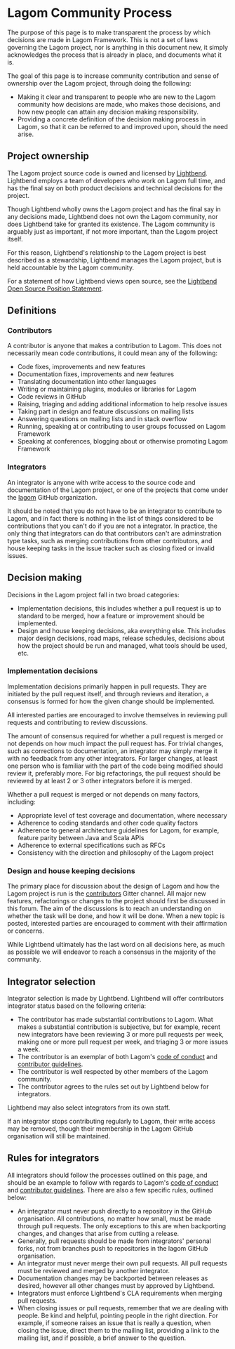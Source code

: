 # Lagom Community Process

The purpose of this page is to make transparent the process by which decisions are made in Lagom Framework.  This is not a set of laws governing the Lagom project, nor is anything in this document new, it simply acknowledges the process that is already in place, and documents what it is.

The goal of this page is to increase community contribution and sense of ownership over the Lagom project, through doing the following:

* Making it clear and transparent to people who are new to the Lagom community how decisions are made, who makes those decisions, and how new people can attain any decision making responsibility.
* Providing a concrete definition of the decision making process in Lagom, so that it can be referred to and improved upon, should the need arise.

## Project ownership

The Lagom project source code is owned and licensed by [Lightbend](https://www.ligtbend.com).  Lightbend employs a team of developers who work on Lagom full time, and has the final say on both product decisions and technical decisions for the project.

Though Lightbend wholly owns the Lagom project and has the final say in any decisions made, Lightbend does not own the Lagom community, nor does Lightbend take for granted its existence.  The Lagom community is arguably just as important, if not more important, than the Lagom project itself.

For this reason, Lightbend's relationship to the Lagom project is best described as a stewardship, Lightbend manages the Lagom project, but is held accountable by the Lagom community.

For a statement of how Lightbend views open source, see the [Lightbend Open Source Position Statement](https://www.lightbend.com/open-source-position-statement).

## Definitions

### Contributors

A contributor is anyone that makes a contribution to Lagom.  This does not necessarily mean code contributions, it could mean any of the following:

* Code fixes, improvements and new features
* Documentation fixes, improvements and new features
* Translating documentation into other languages
* Writing or maintaining plugins, modules or libraries for Lagom
* Code reviews in GitHub
* Raising, triaging and adding additional information to help resolve issues
* Taking part in design and feature discussions on mailing lists
* Answering questions on mailing lists and in stack overflow
* Running, speaking at or contributing to user groups focussed on Lagom Framework
* Speaking at conferences, blogging about or otherwise promoting Lagom Framework

### Integrators

An integrator is anyone with write access to the source code and documentation of the Lagom project, or one of the projects that come under the [lagom](https://github.com/lagom) GitHub organization.

It should be noted that you do not have to be an integrator to contribute to Lagom, and in fact there is nothing in the list of things considered to be contributions that you can't do if you are not a integrator.  In practice, the only thing that integrators can do that contributors can't are adminstration type tasks, such as merging contributions from other contributors, and house keeping tasks in the issue tracker such as closing fixed or invalid issues.

## Decision making

Decisions in the Lagom project fall in two broad categories:

* Implementation decisions, this includes whether a pull request is up to standard to be merged, how a feature or improvement should be implemented.
* Design and house keeping decisions, aka everything else.  This includes major design decisions, road maps, release schedules, decisions about how the project should be run and managed, what tools should be used, etc.

### Implementation decisions

Implementation decisions primarily happen in pull requests.  They are initiated by the pull request itself, and through reviews and iteration, a consensus is formed for how the given change should be implemented.

All interested parties are encouraged to involve themselves in reviewing pull requests and contributing to review discussions.

The amount of consensus required for whether a pull request is merged or not depends on how much impact the pull request has.  For trivial changes, such as corrections to documentation, an integrator may simply merge it with no feedback from any other integrators.  For larger changes, at least one person who is familiar with the part of the code being modified should review it, preferably more.  For big refactorings, the pull request should be reviewed by at least 2 or 3 other integrators before it is merged.

Whether a pull request is merged or not depends on many factors, including:

* Appropriate level of test coverage and documentation, where necessary
* Adherence to coding standards and other code quality factors
* Adherence to general architecture guidelines for Lagom, for example, feature parity between Java and Scala APIs
* Adherence to external specifications such as RFCs
* Consistency with the direction and philosophy of the Lagom project

### Design and house keeping decisions

The primary place for discussion about the design of Lagom and how the Lagom project is run is the [contributors](https://gitter.im/lagom/contributors) Gitter channel.  All major new features, refactorings or changes to the project should first be discussed in this forum.  The aim of the discussions is to reach an understanding on whether the task will be done, and how it will be done.  When a new topic is posted, interested parties are encouraged to comment with their affirmation or concerns.

While Lightbend ultimately has the last word on all decisions here, as much as possible we will endeavor to reach a consensus in the majority of the community.

## Integrator selection

Integrator selection is made by Lightbend.  Lightbend will offer contributors integrator status based on the following criteria:

* The contributor has made substantial contributions to Lagom.  What makes a substantial contribution is subjective, but for example, recent new integrators have been reviewing 3 or more pull requests per week, making one or more pull request per week, and triaging 3 or more issues a week.
* The contributor is an exemplar of both Lagom's [code of conduct](/conduct.html) and [contributor guidelines](/contributing.html).
* The contributor is well respected by other members of the Lagom community.
* The contributor agrees to the rules set out by Lightbend below for integrators.

Lightbend may also select integrators from its own staff.

If an integrator stops contributing regularly to Lagom, their write access may be removed, though their membership in the Lagom GitHub organisation will still be maintained.

## Rules for integrators

All integrators should follow the processes outlined on this page, and should be an example to follow with regards to Lagom's [code of conduct](/conduct.html) and [contributor guidelines](/contributing.html).  There are also a few specific rules, outlined below:

* An integrator must never push directly to a repository in the GitHub organisation.  All contributions, no matter how small, must be made through pull requests.  The only exceptions to this are when backporting changes, and changes that arise from cutting a release.
* Generally, pull requests should be made from integrators' personal forks, not from branches push to repositories in the lagom GitHub organisation.
* An integrator must never merge their own pull requests.  All pull requests must be reviewed and merged by another integrator.
* Documentation changes may be backported between releases as desired, however all other changes must by approved by Lightbend.
* Integrators must enforce Lightbend's CLA requirements when merging pull requests.
* When closing issues or pull requests, remember that we are dealing with people.  Be kind and helpful, pointing people in the right direction.  For example, if someone raises an issue that is really a question, when closing the issue, direct them to the mailing list, providing a link to the mailing list, and if possible, a brief answer to the question.

